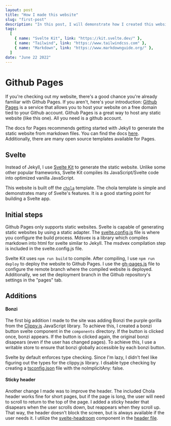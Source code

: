 ```yaml
---
layout: post
title: "How I made this website"
slug: "first-post"
description: "In this post, I will demonstrate how I created this website using the svelte framework and github pages for hosting."
tags:
  [
    { name: "Svelte Kit", link: "https://kit.svelte.dev/" },
    { name: "Tailwind", link: "https://www.tailwindcss.com" },
    { name: "Markdown", link: "https://www.markdownguide.org/" },
  ]
date: "June 22 2022"
---
```



# Github Pages

If you're checking out my website, there's a good chance you're already familiar with Github Pages. If you aren't, here's your introduction: [Github Pages](https://pages.github.com/) is a service that allows you to host your website on a free domain tied to your Github account. Github Pages is a great way to host any static website (like this one). All you need is a github account. 

The docs for Pages recommends getting started with Jekyll to generate the static website from markdown files. You can find the docs [here](https://docs.github.com/en/pages/setting-up-a-github-pages-site-with-jekyll). Additionally, there are many open source templates available for Pages.

## Svelte

Instead of Jekyll, I use [Svelte Kit](https://kit.svelte.dev/) to generate the static website. Unlike some other popular frameworks, Svelte Kit compiles its JavaScript/Svelte code into optimized vanilla JavaScript.

This website is built off the [`chola`](https://github.com/sharu725/chola) template. The chola template is simple and demonstrates many of Svelte's features. It is a good starting point for building a Svelte app.

## Initial steps

Github Pages only supports static websites. Svelte is capable of generating static websites by using a static adapter. The [svelte.config.js](https://github.com/hodgespodge/hodgespodge.github.io/blob/main/svelte.config.js) file is where you configure the build process. Mdsvex is a library which compiles markdown into html for svelte similar to Jekyll. The msdvex compilation step is included in the svelte.config.js file.

Svelte Kit uses `npm run build` to compile. After compiling, I use `npm run deploy` to deploy the website to Github Pages. I use the [gh-pages.js](https://github.com/hodgespodge/hodgespodge.github.io/blob/main/gh-pages.js) file to configure the remote branch where the compiled website is deployed. Additionally, we set the deployment branch in the Github repository's settings in the "pages" tab.

## Additions

#### Bonzi

The first big addition I made to the site was adding Bonzi the purple gorilla from the [Clippy.js](https://www.smore.com/clippy-js) JavaScript library. To achieve this, I created a bonzi button svelte component in the `components` directory. If the button is clicked once, bonzi appears. If the button is clicked again, the original bonzi disapears (even if the user has changed pages). To  achieve this, I use a writable store to ensure that bonzi globally accessible by each bonzi button. 

Svelte by default enforces type checking. Since I'm lazy, I didn't feel like figuring out the types for the clippy.js library. I disable type checking by creating a [tsconfig.json](https://github.com/hodgespodge/hodgespodge.github.io/blob/main/tsconfig.json) file with the noImplicitAny: false.

#### Sticky header

Another change I made was to improve the header. The included Chola header works fine for short pages, but if the page is long, the user will need to scroll to return to the top of the page. I added a sticky header that disapears when the user scrolls down, but reappears when they scroll up. That way, the header doesn't block the screen, but is always available if the user needs it. I utilize the [svelte-headroom](https://github.com/collardeau/svelte-headroom) component in the [header file](https://github.com/hodgespodge/hodgespodge.github.io/blob/main/src/lib/components/Header.svelte).



